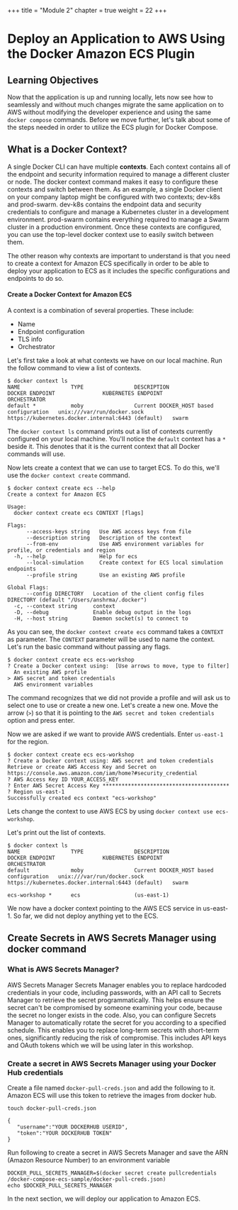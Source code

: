 +++
title = "Module 2"
chapter = true
weight = 22
+++

# Deploy an Application to AWS Using the Docker Amazon ECS Plugin

## Learning Objectives
Now that the application is up and running locally, lets now see how to seamlessly and without much changes migrate the same application on to AWS without modifying the developer experience and using the same `docker compose` commands. 
Before we move further, let's talk about some of the steps needed in order to utilize the ECS plugin for Docker Compose. 

## What is a Docker Context?
A single Docker CLI can have multiple **contexts**. Each context contains all of the endpoint and security information required to manage a different cluster or node. The docker context command makes it easy to configure these contexts and switch between them. As an example, a single Docker client on your company laptop might be configured with two contexts; dev-k8s and prod-swarm. dev-k8s contains the endpoint data and security credentials to configure and manage a Kubernetes cluster in a development environment. prod-swarm contains everything required to manage a Swarm cluster in a production environment. Once these contexts are configured, you can use the top-level docker context use <context-name> to easily switch between them.

The other reason why contexts are important to understand is that you need to create a context for Amazon ECS specifically in order to be able to deploy your application to ECS as it includes the specific configurations and endpoints to do so. 

#### Create a Docker Context for Amazon ECS

A context is a combination of several properties. These include:

* Name
* Endpoint configuration
* TLS info
* Orchestrator

Let's first take a look at what contexts we have on our local machine. Run the follow command to view a list of contexts.

```
$ docker context ls
NAME                TYPE                DESCRIPTION                               DOCKER ENDPOINT               KUBERNETES ENDPOINT                                 ORCHESTRATOR
default *           moby                Current DOCKER_HOST based configuration   unix:///var/run/docker.sock   https://kubernetes.docker.internal:6443 (default)   swarm
```

The `docker context ls` command prints out a list of contexts currently configured on your local machine. You'll notice the `default` context has a `*` beside it. This denotes that it is the current context that all Docker commands will use.
  
Now lets create a context that we can use to target ECS. To do this, we'll use the `docker context create` command. 

```
$ docker context create ecs --help
Create a context for Amazon ECS

Usage:
  docker context create ecs CONTEXT [flags]

Flags:
      --access-keys string   Use AWS access keys from file
      --description string   Description of the context
      --from-env             Use AWS environment variables for profile, or credentials and region
  -h, --help                 Help for ecs
      --local-simulation     Create context for ECS local simulation endpoints
      --profile string       Use an existing AWS profile

Global Flags:
      --config DIRECTORY   Location of the client config files DIRECTORY (default "/Users/anshrma/.docker")
  -c, --context string     context
  -D, --debug              Enable debug output in the logs
  -H, --host string        Daemon socket(s) to connect to

```

As you can see, the `docker context create ecs` command takes a `CONTEXT` as parameter. The `CONTEXT` parameter will be used to name the context. Let's run the basic command without passing any flags.

```
$ docker context create ecs ecs-workshop
? Create a Docker context using:  [Use arrows to move, type to filter]
  An existing AWS profile
> AWS secret and token credentials
  AWS environment variables

```

The command recognizes that we did not provide a profile and will ask us to select one to use or create a new one. Let's create a new one. Move the arrow (`>`) so that it is pointing to the `AWS secret and token credentials` option and press enter.


Now we are asked if we want to provide AWS credentials. Enter `us-east-1` for the region. 

```
$ docker context create ecs ecs-workshop
? Create a Docker context using: AWS secret and token credentials
Retrieve or create AWS Access Key and Secret on https://console.aws.amazon.com/iam/home?#security_credential
? AWS Access Key ID YOUR_ACCESS_KEY
? Enter AWS Secret Access Key ****************************************
? Region us-east-1
Successfully created ecs context "ecs-workshop"

```

Lets change the context to use AWS ECS by using `docker context use ecs-workshop`.


Let's print out the list of contexts.
```
$ docker context ls
NAME                TYPE                DESCRIPTION                               DOCKER ENDPOINT               KUBERNETES ENDPOINT                                 ORCHESTRATOR
default             moby                Current DOCKER_HOST based configuration   unix:///var/run/docker.sock   https://kubernetes.docker.internal:6443 (default)   swarm
                                                                                         
ecs-workshop *      ecs                 (us-east-1)            
```

We now have a docker context pointing to the AWS ECS service in us-east-1. So far, we did not deploy anything yet to the ECS.


## Create Secrets in AWS Secrets Manager using docker command

### What is AWS Secrets Manager?

AWS Secrets Manager Secrets Manager enables you to replace hardcoded credentials in your code, including passwords, with an API call to Secrets Manager to retrieve the secret programmatically. This helps ensure the secret can't be compromised by someone examining your code, because the secret no longer exists in the code. Also, you can configure Secrets Manager to automatically rotate the secret for you according to a specified schedule. This enables you to replace long-term secrets with short-term ones, significantly reducing the risk of compromise. This includes API keys and OAuth tokens which we will be using later in this workshop. 

### Create a secret in AWS Secrets Manager using your Docker Hub credentials

Create a file named `docker-pull-creds.json` and add the following to it. Amazon ECS will use this token to retrieve the images from docker hub.

`touch docker-pull-creds.json`

```
{
   "username":"YOUR DOCKERHUB USERID",
   "token":"YOUR DOCKERHUB TOKEN"
}

```

Run following to create a secret in AWS Secrets Manager and save the ARN (Amazon Resource Number) to an environment variable

```
DOCKER_PULL_SECRETS_MANAGER=$(docker secret create pullcredentials /docker-compose-ecs-sample/docker-pull-creds.json)
echo $DOCKER_PULL_SECRETS_MANAGER
```

In the next section, we will deploy our application to Amazon ECS. 


